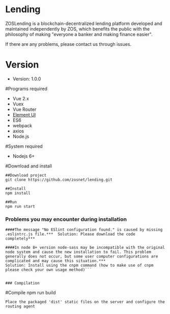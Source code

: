 Lending
========
ZOSLending is a blockchain-decentralized lending platform developed and maintained independently by ZOS, which benefits the public with the philosophy of making "everyone a banker and making finance easier".

If there are any problems, please contact us through issues.

# Version
- Version: 1.0.0

#Programs required
- Vue 2.x
- Vuex
- Vue Router
- [Element UI](http://element.eleme.io/#/zh-CN)
- ES6
- webpack
- axios
- Node.js

#System required
- Nodejs 6+

#Download and install
```
##Download project
git clone https://github.com/zosnet/lending.git

##Install
npm install

##Run
npm run start
```
### Problems you may encounter during installation
```
####The message "No ESlint configuration found." is caused by missing .eslintrc.js file.***  Solution: Please download the code completely***

####In node 8+ version node-sass may be incompatible with the original node system and cause the new installation to fail. This problem generally does not occur, but some user computer configurations are complicated and may cause this situation.*** 
Solution: Install using the cnpm command (how to make use of cnpm please check your own usage method)```


### Compilation
```
#Compile
npm run build
```
Place the packaged 'dist' static files on the server and configure the routing agent